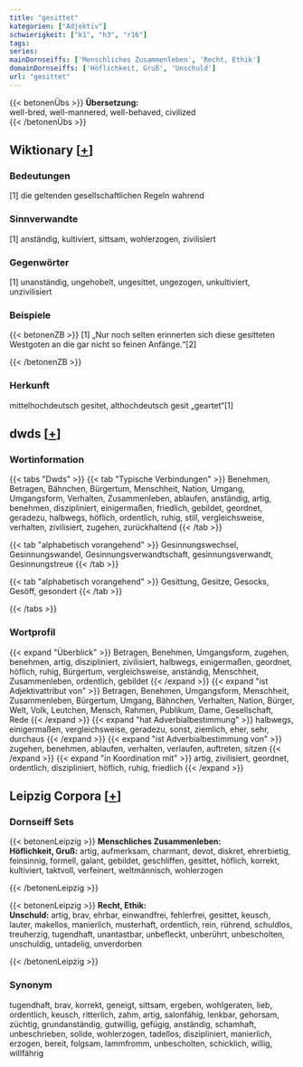 ```yaml
---
title: "gesittet"
kategorien: ["Adjektiv"]
schwierigkeit: ["k1", "h3", "r16"]
tags:
series:
mainDornseiffs: ['Menschliches Zusammenleben', 'Recht, Ethik']
domainDornseiffs: ['Höflichkeit, Gruß', 'Unschuld']
url: "gesittet"
---
```


{{< betonenÜbs >}}
**Übersetzung:**  
well-bred, well-mannered, well-behaved, civilized  
{{< /betonenÜbs >}}

## Wiktionary [[+](https://de.wiktionary.org/wiki/gesittet)]

### Bedeutungen
[1] die geltenden gesellschaftlichen Regeln wahrend  

### Sinnverwandte
[1] anständig, kultiviert, sittsam, wohlerzogen, zivilisiert  

### Gegenwörter
[1] unanständig, ungehobelt, ungesittet, ungezogen, unkultiviert, unzivilisiert  

### Beispiele
{{< betonenZB >}}
[1] „Nur noch selten erinnerten sich diese gesitteten Westgoten an die gar nicht so feinen Anfänge.“[2]  

{{< /betonenZB >}}
### Herkunft
mittelhochdeutsch gesitet, althochdeutsch gesit „geartet“[1]  



## dwds [[+](https://www.dwds.de/wb/gesittet)]

### Wortinformation
{{< tabs "Dwds" >}}
{{< tab "Typische Verbindungen" >}}
Benehmen, Betragen, Bähnchen, Bürgertum, Menschheit, Nation, Umgang, Umgangsform, Verhalten, Zusammenleben, ablaufen, anständig, artig, benehmen, diszipliniert, einigermaßen, friedlich, gebildet, geordnet, geradezu, halbwegs, höflich, ordentlich, ruhig, still, vergleichsweise, verhalten, zivilisiert, zugehen, zurückhaltend
{{< /tab >}}

{{< tab "alphabetisch vorangehend" >}}
Gesinnungswechsel, Gesinnungswandel, Gesinnungsverwandtschaft, gesinnungsverwandt, Gesinnungstreue
{{< /tab >}}

{{< tab "alphabetisch vorangehend" >}}
Gesittung, Gesitze, Gesocks, Gesöff, gesondert
{{< /tab >}}

{{< /tabs >}}

### Wortprofil
{{< expand "Überblick" >}} Betragen, Benehmen, Umgangsform, zugehen, benehmen, artig, diszipliniert, zivilisiert, halbwegs, einigermaßen, geordnet, höflich, ruhig, Bürgertum, vergleichsweise, anständig, Menschheit, Zusammenleben, ordentlich, gebildet {{< /expand >}}
{{< expand "ist Adjektivattribut von" >}} Betragen, Benehmen, Umgangsform, Menschheit, Zusammenleben, Bürgertum, Umgang, Bähnchen, Verhalten, Nation, Bürger, Welt, Volk, Leutchen, Mensch, Rahmen, Publikum, Dame, Gesellschaft, Rede {{< /expand >}}
{{< expand "hat Adverbialbestimmung" >}} halbwegs, einigermaßen, vergleichsweise, geradezu, sonst, ziemlich, eher, sehr, durchaus {{< /expand >}}
{{< expand "ist Adverbialbestimmung von" >}} zugehen, benehmen, ablaufen, verhalten, verlaufen, auftreten, sitzen {{< /expand >}}
{{< expand "in Koordination mit" >}} artig, zivilisiert, geordnet, ordentlich, diszipliniert, höflich, ruhig, friedlich {{< /expand >}}

## Leipzig Corpora [[+](https://corpora.uni-leipzig.de/en/res?word=gesittet&corpusId=deu_newscrawl-public_2018)]

### Dornseiff Sets
{{< betonenLeipzig >}}
**Menschliches Zusammenleben:**  
**Höflichkeit, Gruß:** artig, aufmerksam, charmant, devot, diskret, ehrerbietig, feinsinnig, formell, galant, gebildet, geschliffen, gesittet, höflich, korrekt, kultiviert, taktvoll, verfeinert, weltmännisch, wohlerzogen  

{{< /betonenLeipzig >}}


{{< betonenLeipzig >}}
**Recht, Ethik:**  
**Unschuld:** artig, brav, ehrbar, einwandfrei, fehlerfrei, gesittet, keusch, lauter, makellos, manierlich, musterhaft, ordentlich, rein, rührend, schuldlos, treuherzig, tugendhaft, unantastbar, unbefleckt, unberührt, unbescholten, unschuldig, untadelig, unverdorben  

{{< /betonenLeipzig >}}

### Synonym
tugendhaft, brav, korrekt, geneigt, sittsam, ergeben, wohlgeraten, lieb, ordentlich, keusch, ritterlich, zahm, artig, salonfähig, lenkbar, gehorsam, züchtig, grundanständig, gutwillig, gefügig, anständig, schamhaft, unbeschrieben, solide, wohlerzogen, tadellos, diszipliniert, manierlich, erzogen, bereit, folgsam, lammfromm, unbescholten, schicklich, willig, willfährig

